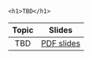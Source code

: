 ~~~
<h1>TBD</h1>
~~~


Topic | Slides
:-----: | :--------:
TBD   | [PDF slides](./assets/slides/main_00.pdf)


